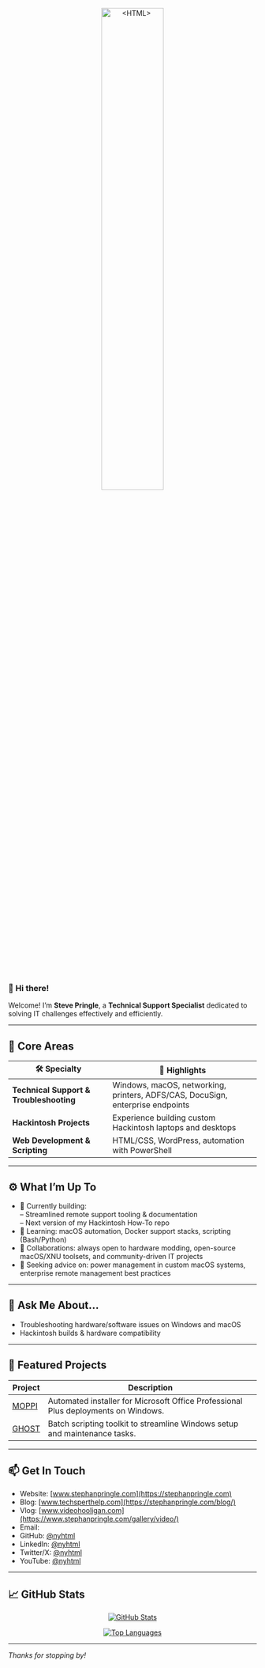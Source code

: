 <p align="center">
  <img src="https://user-images.githubusercontent.com/2177262/149684665-0017c492-891a-400d-9820-29a03aebdadb.png" alt="<HTML>" title="<HTML>" width="50%" />
</p>

### 👋 Hi there!

Welcome! I’m **Steve Pringle**, a **Technical Support Specialist** dedicated to solving IT challenges effectively and efficiently.

---

## 🚀 Core Areas

| 🛠 Specialty | 🌟 Highlights |
|-------------|---------------|
| **Technical Support & Troubleshooting** | Windows, macOS, networking, printers, ADFS/CAS, DocuSign, enterprise endpoints |
| **Hackintosh Projects** | Experience building custom Hackintosh laptops and desktops |
| **Web Development & Scripting** | HTML/CSS, WordPress, automation with PowerShell |

---

## ⚙️ What I’m Up To

- 🔭 Currently building:  
  – Streamlined remote support tooling & documentation  
  – Next version of my Hackintosh How‑To repo  
- 🌱 Learning: macOS automation, Docker support stacks, scripting (Bash/Python)  
- 👯 Collaborations: always open to hardware modding, open-source macOS/XNU toolsets, and community-driven IT projects  
- 🤔 Seeking advice on: power management in custom macOS systems, enterprise remote management best practices

---

## 💬 Ask Me About…

- Troubleshooting hardware/software issues on Windows and macOS  
- Hackintosh builds & hardware compatibility    

---

## 🔧 Featured Projects

| Project | Description |
|---------|-------------|
| [MOPPI](https://github.com/nyhtml/MOPPI) | Automated installer for Microsoft Office Professional Plus deployments on Windows. |
| [GHOST](https://github.com/nyhtml/GHOST) | Batch scripting toolkit to streamline Windows setup and maintenance tasks. |

---

## 📫 Get In Touch

- Website: [www.stephanpringle.com](https://stephanpringle.com)  
- Blog: [www.techsperthelp.com](https://stephanpringle.com/blog/)  
- Vlog: [www.videohooligan.com](https://www.stephanpringle.com/gallery/video/)  
- Email:
- GitHub: [@nyhtml](https://github.com/nyhtml)  
- LinkedIn: [@nyhtml](https://www.linkedin.com/in/nyhtml)
- Twitter/X: [@nyhtml](https://twitter.com/nyhtml)
- YouTube: [@nyhtml](https://www/youtube.com/@nyhtml)

---

## 📈 GitHub Stats

<p align="center">
  <a href="https://github.com/nyhtml/nyhtml/">
    <img src="https://github-readme-stats.vercel.app/api?username=nyhtml&include_all_commits=true&show_icons=true&count_private=false" alt="GitHub Stats" />
  </a>
</p>

<p align="center">
  <a href="https://github.com/nyhtml">
    <img src="https://github-readme-stats.vercel.app/api/top-langs/?username=nyhtml&layout=compact&hide=java" alt="Top Languages" />
  </a>
</p>

---

*Thanks for stopping by!*

